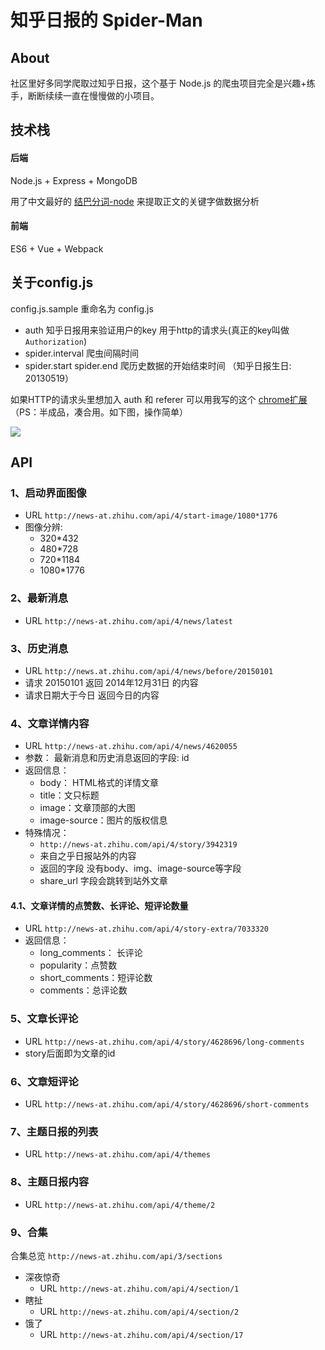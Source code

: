 # 知乎日报的 Spider-Man

## About

社区里好多同学爬取过知乎日报，这个基于 Node.js 的爬虫项目完全是兴趣+练手，断断续续一直在慢慢做的小项目。

## 技术栈

#### 后端

Node.js + Express + MongoDB

用了中文最好的 [结巴分词-node](https://github.com/fxsjy/jieba) 来提取正文的关键字做数据分析

#### 前端

ES6 + Vue + Webpack

## 关于config.js
config.js.sample 重命名为 config.js

* auth 知乎日报用来验证用户的key 用于http的请求头(真正的key叫做 `Authorization`)
* spider.interval 爬虫间隔时间
* spider.start spider.end  爬历史数据的开始结束时间 （知乎日报生日: 20130519）

如果HTTP的请求头里想加入 auth 和 referer 可以用我写的这个 [chrome扩展](https://github.com/ccforward/C-Header) （PS：半成品，凑合用。如下图，操作简单）

![](http://ww2.sinaimg.cn/large/7853084cjw1f6wvzw1utxj208w0bhjrp.jpg)

## API

### 1、启动界面图像

* URL `http://news-at.zhihu.com/api/4/start-image/1080*1776`
* 图像分辨:
	* 320*432
	* 480*728
	* 720*1184
	* 1080*1776
	
### 2、最新消息
* URL `http://news-at.zhihu.com/api/4/news/latest`


### 3、历史消息
* URL `http://news.at.zhihu.com/api/4/news/before/20150101`
* 请求 20150101 返回 2014年12月31日 的内容
* 请求日期大于今日 返回今日的内容

### 4、文章详情内容
* URL `http://news-at.zhihu.com/api/4/news/4620055`
* 参数： 最新消息和历史消息返回的字段: id
* 返回信息：
	* body： HTML格式的详情文章
	* title：文只标题
	* image：文章顶部的大图
	* image-source：图片的版权信息
* 特殊情况：
	* `http://news-at.zhihu.com/api/4/story/3942319`
	* 来自之乎日报站外的内容
	* 返回的字段 没有body、img、image-source等字段
	* share_url 字段会跳转到站外文章

#### 4.1、文章详情的点赞数、长评论、短评论数量
* URL `http://news-at.zhihu.com/api/4/story-extra/7033320`
* 返回信息：
	* long_comments： 长评论
	* popularity：点赞数
	* short_comments：短评论数
	* comments：总评论数

### 5、文章长评论
* URL `http://news-at.zhihu.com/api/4/story/4628696/long-comments` 
* story后面即为文章的id

### 6、文章短评论
* URL `http://news-at.zhihu.com/api/4/story/4628696/short-comments` 

### 7、主题日报的列表
* URL `http://news-at.zhihu.com/api/4/themes`

### 8、主题日报内容
* URL `http://news-at.zhihu.com/api/4/theme/2`


### 9、合集
合集总览 `http://news-at.zhihu.com/api/3/sections`

* 深夜惊奇
	* URL `http://news-at.zhihu.com/api/4/section/1`
* 瞎扯
	* URL `http://news-at.zhihu.com/api/4/section/2`
* 饿了
	* URL `http://news-at.zhihu.com/api/4/section/17`





